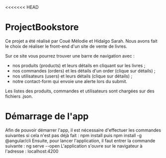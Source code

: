 <<<<<<< HEAD
# ProjectBookstore

Ce projet a été réalisé par Coué Mélodie et Hidalgo Sarah. 
Nous avons fait le choix de réaliser le front-end d'un site de vente de livres. 

Sur ce site vous pourrez trouver une barre de navigation avec :
- nos produits (products) et leurs détails en cliquant sur les livres ;
- nos commandes (orders) et les détails d'un order (clique sur détails) ;
- nos utilisateurs (users) et leurs détails (clique sur détails) ; 
- notre contact-form qui envoie une alerte lors du submit.

Les listes des produits, commandes et utilisateurs sont chargées sur des fichiers .json.

# Démarrage de l'app

Afin de pouvoir démarrer l'app, il est nécessaire d'effectuer les commandes suivantes si cela n'est pas déjà fait : npm install puis npm install -g @angular/cli
Ensuite, pour lancer l'application, il faut entrer la commande suivante : ng serve --open
L'application s'ouvre sur le navigateur à l'adresse : localhost:4200

